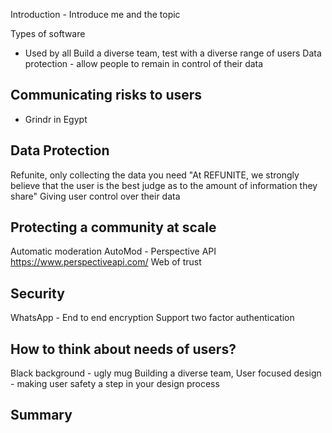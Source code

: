 Introduction - Introduce me and the topic

Types of software
- Used by all
Build a diverse team, test with a diverse range of users
Data protection - allow people to remain in control of their data 







## Communicating risks to users 
- Grindr in Egypt

## Data Protection 
Refunite, only collecting the data you need
"At REFUNITE, we strongly believe that the user is the best judge as to the amount of information they share"
Giving user control over their data

## Protecting a community at scale 
Automatic moderation
AutoMod - Perspective API https://www.perspectiveapi.com/
Web of trust

## Security
WhatsApp - End to end encryption
Support two factor authentication 


## How to think about needs of users? 
Black background - ugly mug
Building a diverse team, User focused design - making user safety a step in your design process

## Summary
